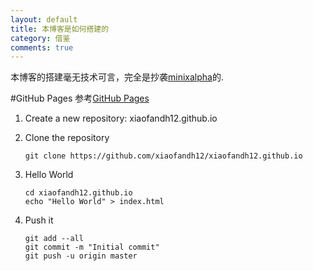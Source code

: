 ```yaml
---
layout: default
title: 本博客是如何搭建的
category: 借鉴
comments: true
---
```


本博客的搭建毫无技术可言，完全是抄袭[minixalpha](http://minixalpha.github.io)的.

#GitHub Pages
参考[GitHub Pages](https://pages.github.com)

1.  Create a new repository: xiaofandh12.github.io
2.  Clone the repository
   
    ```
    git clone https://github.com/xiaofandh12/xiaofandh12.github.io
    ```

3.  Hello World
    
    ```
    cd xiaofandh12.github.io
    echo "Hello World" > index.html
    ```

4.  Push it

    ```
    git add --all
    git commit -m "Initial commit"
    git push -u origin master
    ```
